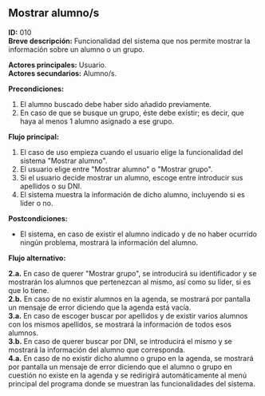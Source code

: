 ## Mostrar alumno/s

**ID:** 010  
**Breve descripción:** Funcionalidad del sistema que nos permite mostrar la información sobre un alumno o un grupo.  

**Actores principales:** Usuario.  
**Actores secundarios:** Alumno/s.  

**Precondiciones:**

1. El alumno buscado debe haber sido añadido previamente.
2. En caso de que se busque un grupo, éste debe existir; es decir, que haya al menos 1 alumno asignado a ese grupo.  



**Flujo principal:**  

1. El caso de uso empieza cuando el usuario elige la funcionalidad del sistema "Mostrar alumno".  
2. El usuario elige entre "Mostrar alumno" o "Mostrar grupo".
3. Si el usuario decide mostrar un alumno, escoge entre introducir sus apellidos o su DNI. 
4. El sistema muestra la información de dicho alumno, incluyendo si es líder o no.  


**Postcondiciones:**  

* El sistema, en caso de existir el alumno indicado y de no haber ocurrido ningún problema, mostrará la información del alumno.  


**Flujo alternativo:**  
 
**2.a.** En caso de querer "Mostrar grupo", se introducirá su identificador y se mostrarán los alumnos que pertenezcan al mismo, así como su líder, si es que lo tiene.   
**2.b.** En caso de no existir alumnos en la agenda, se mostrará por pantalla un mensaje de error diciendo que la agenda está vacía.  
**3.a.** En caso de escoger buscar por apellidos y de existir varios alumnos con los mismos apellidos, se mostrará la información de todos esos alumnos.   
**3.b.** En caso de querer buscar por DNI, se introducirá el mismo y se mostrará la información del alumno que corresponda.   
**4.a.** En caso de no existir dicho alumno o grupo en la agenda, se mostrará por pantalla un mensaje de error diciendo que el alumno o grupo en cuestión no existe en la agenda y se redirigirá automáticamente al menú principal del programa donde se muestran las funcionalidades del sistema.  
